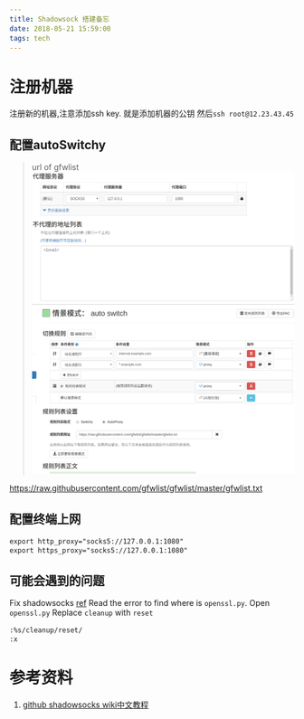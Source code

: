 ```yaml
---
title: Shadowsock 搭建备忘
date: 2018-05-21 15:59:00
tags: tech
---
```

# 注册机器
注册新的机器,注意添加ssh key. 就是添加机器的公钥
然后`ssh root@12.23.43.45`

## 配置autoSwitchy
> url of gfwlist
![](./ss/b.png)
![](./ss/c.png)

https://raw.githubusercontent.com/gfwlist/gfwlist/master/gfwlist.txt
## 配置终端上网
```
export http_proxy="socks5://127.0.0.1:1080"
export https_proxy="socks5://127.0.0.1:1080"
```
## 可能会遇到的问题
Fix shadowsocks [ref](https://kionf.com/2016/12/15/errornote-ss/)
Read the error to find where is `openssl.py`.
Open `openssl.py`
Replace `cleanup` with `reset`
```
:%s/cleanup/reset/
:x
```

# 参考资料
1. [github shadowsocks wiki中文教程](https://github.com/shadowsocks/shadowsocks/wiki/Shadowsocks-%E4%BD%BF%E7%94%A8%E8%AF%B4%E6%98%8E)
